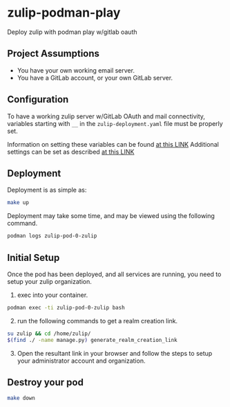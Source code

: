# zulip-podman-play
Deploy zulip with podman play w/gitlab oauth

## Project Assumptions

- You have your own working email server.
- You have a GitLab account, or your own GitLab server.

## Configuration

To have a working zulip server w/GitLab OAuth and mail connectivity, variables starting with `__` in the `zulip-deployment.yaml` file must be properly set.

Information on setting these variables can be found [at this LINK][1]
Additional settings can be set as described [at this LINK][2]

## Deployment

Deployment is as simple as:

```bash
make up
```

Deployment may take some time, and may be viewed using the following command.

```bash
podman logs zulip-pod-0-zulip
```

## Initial Setup

Once the pod has been deployed, and all services are running, you need to setup your zulip organization.

1. exec into your container.

```bash
podman exec -ti zulip-pod-0-zulip bash
```

2. run the following commands to get a realm creation link.

```bash
su zulip && cd /home/zulip/
$(find ./ -name manage.py) generate_realm_creation_link
```

3. Open the resultant link in your browser and follow the steps to setup your administrator account and organization.

## Destroy your pod

```bash
make down
```

[1]: https://github.com/zulip/zulip/blob/master/zproject/prod_settings_template.py
[2]: https://github.com/zulip/docker-zulip#configuration

